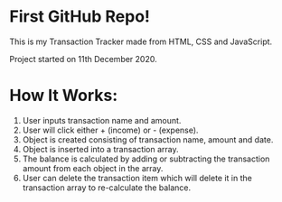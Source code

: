 # First GitHub Repo!
This is my Transaction Tracker made from HTML, CSS and JavaScript.

Project started on 11th December 2020.

# How It Works:
1. User inputs transaction name and amount.
2. User will click either + (income) or - (expense).
3. Object is created consisting of transaction name, amount and date.
4. Object is inserted into a transaction array.
5. The balance is calculated by adding or subtracting the transaction amount from each object in the array.
6. User can delete the transaction item which will delete it in the transaction array to re-calculate the balance.